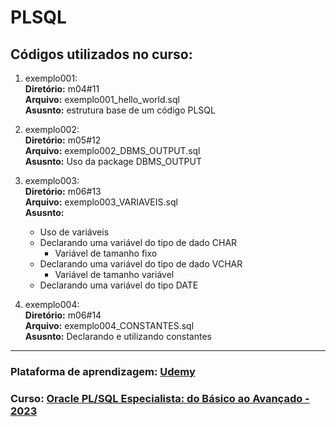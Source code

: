 # PLSQL


## Códigos utilizados no curso:

1. exemplo001: <br/>
    **Diretório:** m04#11 <br />
    **Arquivo:** exemplo001_hello_world.sql <br />
    **Asusnto:** estrutura base de um código PLSQL

2. exemplo002: <br/>
    **Diretório:** m05#12 <br />
    **Arquivo:** exemplo002_DBMS_OUTPUT.sql <br />
    **Asusnto:** Uso da package DBMS_OUTPUT

3. exemplo003: <br/>
    **Diretório:** m06#13 <br />
    **Arquivo:** exemplo003_VARIAVEIS.sql <br />
    **Asusnto:**
      - Uso de variáveis <br />
      - Declarando uma variável do tipo de dado CHAR <br />
         - Variável de tamanho fixo <br />
      - Declarando uma variável do tipo de dado VCHAR <br />
        - Variável de tamanho variável <br />
      - Declarando uma variável do tipo DATE <br />

4. exemplo004: <br/>
    **Diretório:** m06#14 <br />
    **Arquivo:** exemplo004_CONSTANTES.sql <br />
    **Asusnto:** Declarando e utilizando constantes

---
### Plataforma de aprendizagem: [Udemy](https://www.udemy.com/) 

### Curso: [Oracle PL/SQL Especialista: do Básico ao Avançado - 2023](https://www.udemy.com/course/oracle-plsql-especialista-do-basico-ao-avancado-completo)
